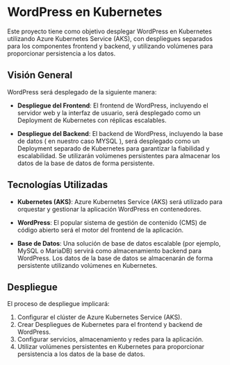 # WordPress en Kubernetes

Este proyecto tiene como objetivo desplegar WordPress en Kubernetes utilizando Azure Kubernetes Service (AKS), con despliegues separados para los componentes frontend y backend, y utilizando volúmenes para proporcionar persistencia a los datos.

## Visión General

WordPress será desplegado de la siguiente manera:

- **Despliegue del Frontend**:
  El frontend de WordPress, incluyendo el servidor web y la interfaz de usuario, será desplegado como un Deployment de Kubernetes con réplicas escalables.

- **Despliegue del Backend**:
  El backend de WordPress, incluyendo la base de datos ( en nuestro caso MYSQL ), será desplegado como un Deployment separado de Kubernetes para garantizar la fiabilidad y escalabilidad. Se utilizarán volúmenes persistentes para almacenar los datos de la base de datos de forma persistente.

## Tecnologías Utilizadas

- **Kubernetes (AKS)**:
  Azure Kubernetes Service (AKS) será utilizado para orquestar y gestionar la aplicación WordPress en contenedores.

- **WordPress**:
  El popular sistema de gestión de contenido (CMS) de código abierto será el motor del frontend de la aplicación.

- **Base de Datos**:
  Una solución de base de datos escalable (por ejemplo, MySQL o MariaDB) servirá como almacenamiento backend para WordPress. Los datos de la base de datos se almacenarán de forma persistente utilizando volúmenes en Kubernetes.

## Despliegue

El proceso de despliegue implicará:

1. Configurar el clúster de Azure Kubernetes Service (AKS).
2. Crear Despliegues de Kubernetes para el frontend y backend de WordPress.
3. Configurar servicios, almacenamiento y redes para la aplicación.
4. Utilizar volúmenes persistentes en Kubernetes para proporcionar persistencia a los datos de la base de datos.




